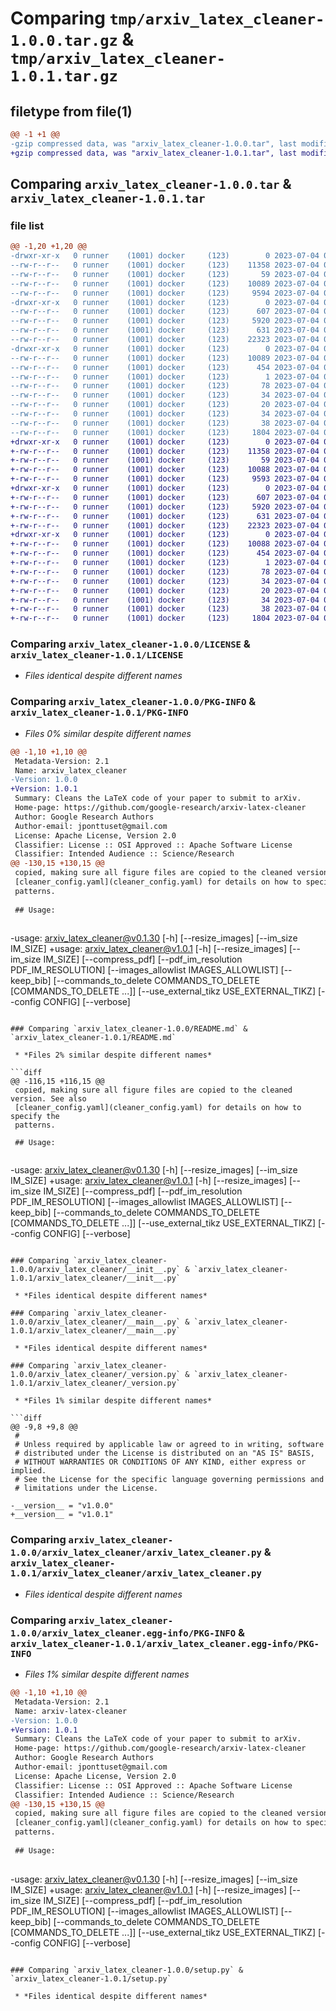 # Comparing `tmp/arxiv_latex_cleaner-1.0.0.tar.gz` & `tmp/arxiv_latex_cleaner-1.0.1.tar.gz`

## filetype from file(1)

```diff
@@ -1 +1 @@
-gzip compressed data, was "arxiv_latex_cleaner-1.0.0.tar", last modified: Tue Jul  4 08:23:06 2023, max compression
+gzip compressed data, was "arxiv_latex_cleaner-1.0.1.tar", last modified: Tue Jul  4 08:25:40 2023, max compression
```

## Comparing `arxiv_latex_cleaner-1.0.0.tar` & `arxiv_latex_cleaner-1.0.1.tar`

### file list

```diff
@@ -1,20 +1,20 @@
-drwxr-xr-x   0 runner    (1001) docker     (123)        0 2023-07-04 08:23:06.348103 arxiv_latex_cleaner-1.0.0/
--rw-r--r--   0 runner    (1001) docker     (123)    11358 2023-07-04 08:22:50.000000 arxiv_latex_cleaner-1.0.0/LICENSE
--rw-r--r--   0 runner    (1001) docker     (123)       59 2023-07-04 08:22:50.000000 arxiv_latex_cleaner-1.0.0/MANIFEST.in
--rw-r--r--   0 runner    (1001) docker     (123)    10089 2023-07-04 08:23:06.348103 arxiv_latex_cleaner-1.0.0/PKG-INFO
--rw-r--r--   0 runner    (1001) docker     (123)     9594 2023-07-04 08:22:50.000000 arxiv_latex_cleaner-1.0.0/README.md
-drwxr-xr-x   0 runner    (1001) docker     (123)        0 2023-07-04 08:23:06.344103 arxiv_latex_cleaner-1.0.0/arxiv_latex_cleaner/
--rw-r--r--   0 runner    (1001) docker     (123)      607 2023-07-04 08:22:50.000000 arxiv_latex_cleaner-1.0.0/arxiv_latex_cleaner/__init__.py
--rw-r--r--   0 runner    (1001) docker     (123)     5920 2023-07-04 08:22:50.000000 arxiv_latex_cleaner-1.0.0/arxiv_latex_cleaner/__main__.py
--rw-r--r--   0 runner    (1001) docker     (123)      631 2023-07-04 08:22:50.000000 arxiv_latex_cleaner-1.0.0/arxiv_latex_cleaner/_version.py
--rw-r--r--   0 runner    (1001) docker     (123)    22323 2023-07-04 08:22:50.000000 arxiv_latex_cleaner-1.0.0/arxiv_latex_cleaner/arxiv_latex_cleaner.py
-drwxr-xr-x   0 runner    (1001) docker     (123)        0 2023-07-04 08:23:06.348103 arxiv_latex_cleaner-1.0.0/arxiv_latex_cleaner.egg-info/
--rw-r--r--   0 runner    (1001) docker     (123)    10089 2023-07-04 08:23:06.000000 arxiv_latex_cleaner-1.0.0/arxiv_latex_cleaner.egg-info/PKG-INFO
--rw-r--r--   0 runner    (1001) docker     (123)      454 2023-07-04 08:23:06.000000 arxiv_latex_cleaner-1.0.0/arxiv_latex_cleaner.egg-info/SOURCES.txt
--rw-r--r--   0 runner    (1001) docker     (123)        1 2023-07-04 08:23:06.000000 arxiv_latex_cleaner-1.0.0/arxiv_latex_cleaner.egg-info/dependency_links.txt
--rw-r--r--   0 runner    (1001) docker     (123)       78 2023-07-04 08:23:06.000000 arxiv_latex_cleaner-1.0.0/arxiv_latex_cleaner.egg-info/entry_points.txt
--rw-r--r--   0 runner    (1001) docker     (123)       34 2023-07-04 08:23:06.000000 arxiv_latex_cleaner-1.0.0/arxiv_latex_cleaner.egg-info/requires.txt
--rw-r--r--   0 runner    (1001) docker     (123)       20 2023-07-04 08:23:06.000000 arxiv_latex_cleaner-1.0.0/arxiv_latex_cleaner.egg-info/top_level.txt
--rw-r--r--   0 runner    (1001) docker     (123)       34 2023-07-04 08:22:50.000000 arxiv_latex_cleaner-1.0.0/requirements.txt
--rw-r--r--   0 runner    (1001) docker     (123)       38 2023-07-04 08:23:06.348103 arxiv_latex_cleaner-1.0.0/setup.cfg
--rw-r--r--   0 runner    (1001) docker     (123)     1804 2023-07-04 08:22:50.000000 arxiv_latex_cleaner-1.0.0/setup.py
+drwxr-xr-x   0 runner    (1001) docker     (123)        0 2023-07-04 08:25:40.633304 arxiv_latex_cleaner-1.0.1/
+-rw-r--r--   0 runner    (1001) docker     (123)    11358 2023-07-04 08:25:31.000000 arxiv_latex_cleaner-1.0.1/LICENSE
+-rw-r--r--   0 runner    (1001) docker     (123)       59 2023-07-04 08:25:31.000000 arxiv_latex_cleaner-1.0.1/MANIFEST.in
+-rw-r--r--   0 runner    (1001) docker     (123)    10088 2023-07-04 08:25:40.633304 arxiv_latex_cleaner-1.0.1/PKG-INFO
+-rw-r--r--   0 runner    (1001) docker     (123)     9593 2023-07-04 08:25:31.000000 arxiv_latex_cleaner-1.0.1/README.md
+drwxr-xr-x   0 runner    (1001) docker     (123)        0 2023-07-04 08:25:40.633304 arxiv_latex_cleaner-1.0.1/arxiv_latex_cleaner/
+-rw-r--r--   0 runner    (1001) docker     (123)      607 2023-07-04 08:25:31.000000 arxiv_latex_cleaner-1.0.1/arxiv_latex_cleaner/__init__.py
+-rw-r--r--   0 runner    (1001) docker     (123)     5920 2023-07-04 08:25:31.000000 arxiv_latex_cleaner-1.0.1/arxiv_latex_cleaner/__main__.py
+-rw-r--r--   0 runner    (1001) docker     (123)      631 2023-07-04 08:25:31.000000 arxiv_latex_cleaner-1.0.1/arxiv_latex_cleaner/_version.py
+-rw-r--r--   0 runner    (1001) docker     (123)    22323 2023-07-04 08:25:31.000000 arxiv_latex_cleaner-1.0.1/arxiv_latex_cleaner/arxiv_latex_cleaner.py
+drwxr-xr-x   0 runner    (1001) docker     (123)        0 2023-07-04 08:25:40.633304 arxiv_latex_cleaner-1.0.1/arxiv_latex_cleaner.egg-info/
+-rw-r--r--   0 runner    (1001) docker     (123)    10088 2023-07-04 08:25:40.000000 arxiv_latex_cleaner-1.0.1/arxiv_latex_cleaner.egg-info/PKG-INFO
+-rw-r--r--   0 runner    (1001) docker     (123)      454 2023-07-04 08:25:40.000000 arxiv_latex_cleaner-1.0.1/arxiv_latex_cleaner.egg-info/SOURCES.txt
+-rw-r--r--   0 runner    (1001) docker     (123)        1 2023-07-04 08:25:40.000000 arxiv_latex_cleaner-1.0.1/arxiv_latex_cleaner.egg-info/dependency_links.txt
+-rw-r--r--   0 runner    (1001) docker     (123)       78 2023-07-04 08:25:40.000000 arxiv_latex_cleaner-1.0.1/arxiv_latex_cleaner.egg-info/entry_points.txt
+-rw-r--r--   0 runner    (1001) docker     (123)       34 2023-07-04 08:25:40.000000 arxiv_latex_cleaner-1.0.1/arxiv_latex_cleaner.egg-info/requires.txt
+-rw-r--r--   0 runner    (1001) docker     (123)       20 2023-07-04 08:25:40.000000 arxiv_latex_cleaner-1.0.1/arxiv_latex_cleaner.egg-info/top_level.txt
+-rw-r--r--   0 runner    (1001) docker     (123)       34 2023-07-04 08:25:31.000000 arxiv_latex_cleaner-1.0.1/requirements.txt
+-rw-r--r--   0 runner    (1001) docker     (123)       38 2023-07-04 08:25:40.633304 arxiv_latex_cleaner-1.0.1/setup.cfg
+-rw-r--r--   0 runner    (1001) docker     (123)     1804 2023-07-04 08:25:31.000000 arxiv_latex_cleaner-1.0.1/setup.py
```

### Comparing `arxiv_latex_cleaner-1.0.0/LICENSE` & `arxiv_latex_cleaner-1.0.1/LICENSE`

 * *Files identical despite different names*

### Comparing `arxiv_latex_cleaner-1.0.0/PKG-INFO` & `arxiv_latex_cleaner-1.0.1/PKG-INFO`

 * *Files 0% similar despite different names*

```diff
@@ -1,10 +1,10 @@
 Metadata-Version: 2.1
 Name: arxiv_latex_cleaner
-Version: 1.0.0
+Version: 1.0.1
 Summary: Cleans the LaTeX code of your paper to submit to arXiv.
 Home-page: https://github.com/google-research/arxiv-latex-cleaner
 Author: Google Research Authors
 Author-email: jponttuset@gmail.com
 License: Apache License, Version 2.0
 Classifier: License :: OSI Approved :: Apache Software License
 Classifier: Intended Audience :: Science/Research
@@ -130,15 +130,15 @@
 copied, making sure all figure files are copied to the cleaned version. See also
 [cleaner_config.yaml](cleaner_config.yaml) for details on how to specify the
 patterns.
 
 ## Usage:
 
 ```
-usage: arxiv_latex_cleaner@v0.1.30 [-h] [--resize_images] [--im_size IM_SIZE]
+usage: arxiv_latex_cleaner@v1.0.1 [-h] [--resize_images] [--im_size IM_SIZE]
                                    [--compress_pdf]
                                    [--pdf_im_resolution PDF_IM_RESOLUTION]
                                    [--images_allowlist IMAGES_ALLOWLIST]
                                    [--keep_bib]
                                    [--commands_to_delete COMMANDS_TO_DELETE [COMMANDS_TO_DELETE ...]]
                                    [--use_external_tikz USE_EXTERNAL_TIKZ]
                                    [--config CONFIG] [--verbose]
```

### Comparing `arxiv_latex_cleaner-1.0.0/README.md` & `arxiv_latex_cleaner-1.0.1/README.md`

 * *Files 2% similar despite different names*

```diff
@@ -116,15 +116,15 @@
 copied, making sure all figure files are copied to the cleaned version. See also
 [cleaner_config.yaml](cleaner_config.yaml) for details on how to specify the
 patterns.
 
 ## Usage:
 
 ```
-usage: arxiv_latex_cleaner@v0.1.30 [-h] [--resize_images] [--im_size IM_SIZE]
+usage: arxiv_latex_cleaner@v1.0.1 [-h] [--resize_images] [--im_size IM_SIZE]
                                    [--compress_pdf]
                                    [--pdf_im_resolution PDF_IM_RESOLUTION]
                                    [--images_allowlist IMAGES_ALLOWLIST]
                                    [--keep_bib]
                                    [--commands_to_delete COMMANDS_TO_DELETE [COMMANDS_TO_DELETE ...]]
                                    [--use_external_tikz USE_EXTERNAL_TIKZ]
                                    [--config CONFIG] [--verbose]
```

### Comparing `arxiv_latex_cleaner-1.0.0/arxiv_latex_cleaner/__init__.py` & `arxiv_latex_cleaner-1.0.1/arxiv_latex_cleaner/__init__.py`

 * *Files identical despite different names*

### Comparing `arxiv_latex_cleaner-1.0.0/arxiv_latex_cleaner/__main__.py` & `arxiv_latex_cleaner-1.0.1/arxiv_latex_cleaner/__main__.py`

 * *Files identical despite different names*

### Comparing `arxiv_latex_cleaner-1.0.0/arxiv_latex_cleaner/_version.py` & `arxiv_latex_cleaner-1.0.1/arxiv_latex_cleaner/_version.py`

 * *Files 1% similar despite different names*

```diff
@@ -9,8 +9,8 @@
 #
 # Unless required by applicable law or agreed to in writing, software
 # distributed under the License is distributed on an "AS IS" BASIS,
 # WITHOUT WARRANTIES OR CONDITIONS OF ANY KIND, either express or implied.
 # See the License for the specific language governing permissions and
 # limitations under the License.
 
-__version__ = "v1.0.0"
+__version__ = "v1.0.1"
```

### Comparing `arxiv_latex_cleaner-1.0.0/arxiv_latex_cleaner/arxiv_latex_cleaner.py` & `arxiv_latex_cleaner-1.0.1/arxiv_latex_cleaner/arxiv_latex_cleaner.py`

 * *Files identical despite different names*

### Comparing `arxiv_latex_cleaner-1.0.0/arxiv_latex_cleaner.egg-info/PKG-INFO` & `arxiv_latex_cleaner-1.0.1/arxiv_latex_cleaner.egg-info/PKG-INFO`

 * *Files 1% similar despite different names*

```diff
@@ -1,10 +1,10 @@
 Metadata-Version: 2.1
 Name: arxiv-latex-cleaner
-Version: 1.0.0
+Version: 1.0.1
 Summary: Cleans the LaTeX code of your paper to submit to arXiv.
 Home-page: https://github.com/google-research/arxiv-latex-cleaner
 Author: Google Research Authors
 Author-email: jponttuset@gmail.com
 License: Apache License, Version 2.0
 Classifier: License :: OSI Approved :: Apache Software License
 Classifier: Intended Audience :: Science/Research
@@ -130,15 +130,15 @@
 copied, making sure all figure files are copied to the cleaned version. See also
 [cleaner_config.yaml](cleaner_config.yaml) for details on how to specify the
 patterns.
 
 ## Usage:
 
 ```
-usage: arxiv_latex_cleaner@v0.1.30 [-h] [--resize_images] [--im_size IM_SIZE]
+usage: arxiv_latex_cleaner@v1.0.1 [-h] [--resize_images] [--im_size IM_SIZE]
                                    [--compress_pdf]
                                    [--pdf_im_resolution PDF_IM_RESOLUTION]
                                    [--images_allowlist IMAGES_ALLOWLIST]
                                    [--keep_bib]
                                    [--commands_to_delete COMMANDS_TO_DELETE [COMMANDS_TO_DELETE ...]]
                                    [--use_external_tikz USE_EXTERNAL_TIKZ]
                                    [--config CONFIG] [--verbose]
```

### Comparing `arxiv_latex_cleaner-1.0.0/setup.py` & `arxiv_latex_cleaner-1.0.1/setup.py`

 * *Files identical despite different names*

